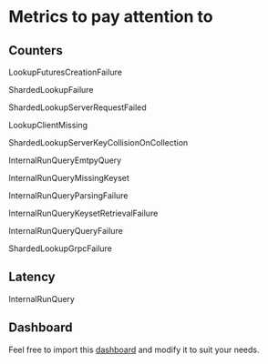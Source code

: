 # Metrics to pay attention to

## Counters

LookupFuturesCreationFailure

ShardedLookupFailure

ShardedLookupServerRequestFailed

LookupClientMissing

ShardedLookupServerKeyCollisionOnCollection

InternalRunQueryEmtpyQuery

InternalRunQueryMissingKeyset

InternalRunQueryParsingFailure

InternalRunQueryKeysetRetrievalFailure

InternalRunQueryQueryFailure

ShardedLookupGrpcFailure

## Latency

InternalRunQuery

## Dashboard

Feel free to import this [dashboard](../production/terraform/gcp/dashboards/sharding_dashboard.json)
and modify it to suit your needs.
